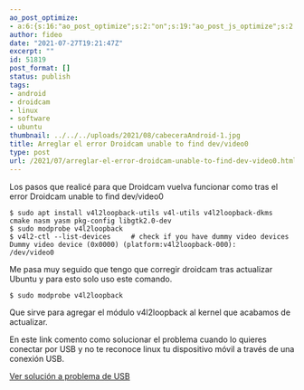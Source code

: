 ```yaml
---
ao_post_optimize:
- a:6:{s:16:"ao_post_optimize";s:2:"on";s:19:"ao_post_js_optimize";s:2:"on";s:20:"ao_post_css_optimize";s:2:"on";s:12:"ao_post_ccss";s:2:"on";s:16:"ao_post_lazyload";s:2:"on";s:15:"ao_post_preload";s:0:"";}
author: fideo
date: "2021-07-27T19:21:47Z"
excerpt: ""
id: 51819
post_format: []
status: publish
tags:
- android
- droidcam
- linux
- software
- ubuntu
thumbnail: ../../../uploads/2021/08/cabeceraAndroid-1.jpg
title: Arreglar el error Droidcam unable to find dev/video0
type: post
url: /2021/07/arreglar-el-error-droidcam-unable-to-find-dev-video0.html
---
```


Los pasos que realicé para que Droidcam vuelva funcionar como tras el error Droidcam unable to find dev/video0

```
$ sudo apt install v4l2loopback-utils v4l-utils v4l2loopback-dkms cmake nasm yasm pkg-config libgtk2.0-dev
$ sudo modprobe v4l2loopback
$ v4l2-ctl --list-devices     # check if you have dummy video devices
Dummy video device (0x0000) (platform:v4l2loopback-000):
/dev/video0
```

Me pasa muy seguido que tengo que corregir droidcam tras actualizar Ubuntu y para esto solo uso este comando.

```
$ sudo modprobe v4l2loopback
```

Que sirve para agregar el módulo v4l2loopback al kernel que acabamos de actualizar.

En este link comento como solucionar el problema cuando lo quieres conectar por USB y no te reconoce linux tu dispositivo móvil a través de una conexión USB.

[Ver solución a problema de USB](/2021/07/linux-no-reconoce-tu-android-por-conexion-usb-para-usar-droidcam)
